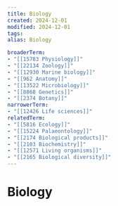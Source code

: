 ```yaml
---
title: Biology
created: 2024-12-01
modified: 2024-12-01
tags: 
alias: Biology

broaderTerm:
- "[[15783 Physiology]]"
- "[[22134 Zoology]]"
- "[[12930 Marine biology]]"
- "[[962 Anatomy]]"
- "[[13522 Microbiology]]"
- "[[8868 Genetics]]"
- "[[2374 Botany]]"
narrowerTerm:
- "[[12426 Life sciences]]"
relatedTerm:
- "[[5816 Ecology]]"
- "[[15224 Palaeontology]]"
- "[[2174 Biological products]]"
- "[[2103 Biochemistry]]"
- "[[12571 Living organisms]]"
- "[[2165 Biological diversity]]"
---
```

# Biology
